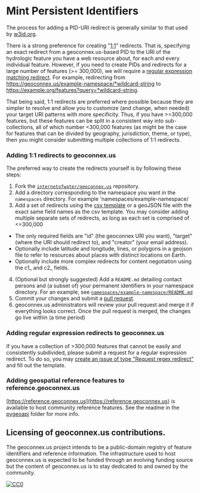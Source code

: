 # Mint Persistent Identifiers



The process for adding a PID-URI redirect is generally similar to that used by [w3id.org](https://github.com/perma-id/w3id.org).

There is a strong preference for creating "[1:1](#adding-11-redirects-to-geoconnexus)" redirects. That is, specifying an exact redirect from a geoconnex.us-based PID to the URI of the hydrologic feature you have a web resource about, for each and every individual feature. However, if you need to create PIDs and redirects for a large number of features (>= 300,000), we will require a [regular expression matching redirect](#adding-regular-expression-redirects-to-geoconnexus). For example, redirecting from https://geoconnex.us/example-namespace/*wildcard-string to https://example.org/features?query=*wildcard-string.

That being said, 1:1 redirects are preferred where possible because they are simpler to resolve and allow you to customize (and change, when needed) your target URI patterns with more specificity. Thus, if you have >=300,000 features, but these features can be split in a consistent way into sub-collections, all of which number <300,000 features (as might be the case for features that can be divided by geography, jurisdiction, theme, or type), then you might consider submitting multiple collections of 1:1 redirects.

### Adding 1:1 redirects to geoconnex.us


The preferred way to create the redirects yourself is by following these steps:

1. Fork the [`internetofwater/geoconnex.us`](https://github.com/internetofwater/geoconnex.us) repository.
2. Add a directory corresponding to the namespace you want in the `namespaces` directory. For example 'namespaces/example-namespace/
3. Add a set of redirects using the [csv template](https://github.com/internetofwater/geoconnex.us/blob/master/namespaces/example-namespace/example_ids.csv) or a geoJSON file with the exact same field names as the csv template. You may consider adding multiple separate sets of redirects, as long as each set is comprised of <=300,000

  * The only required fields are "id" (the geoconnex URI you want), "target" (where the URI should redirect to), and "creator" (your email address).
  * Optionally include latitude and longitude, lines, or polygons in a geojson file to refer to resources about places with distinct locations on Earth.
  * Optionally include more complex redirects for content negotiation using the c1_ and c2_ fields.

4. (Optional but strongly suggested) Add a `README.md` detailing contact persons and
   (a subset of) your permanent identifiers in your namespace directory. For an example,
   see [`namespaces/example-namespace/README.md`](namespaces/example-namespace/README.md)
5. Commit your changes and submit a
   [pull request](https://github.com/internetofwater/geoconnex.us/pulls).
6. geoconnex.us administrators will review your pull request and merge it if
   everything looks correct. Once the pull request is merged, the changes go
   live within (a time period)

### Adding regular expression redirects to geoconnex.us

If you have a collection of >300,000 features that cannot be easily and consistently subdivided, please submit a request for a regular expression redirect. To do so, you may [create an issue of type "Request regex redirect"](https://github.com/internetofwater/geoconnex.us/issues/new?assignees=dblodgett-usgs%2C+ksonda&labels=PID+request&template=request-regex-redirect.md&title=[regex+redirect+request) and fill out the template.

### Adding geospatial reference features to reference.geoconnex.us

[https://reference.geoconnex.us](https://reference.geoconnex.us) is available to host community reference features. See the readme in the [pygeoapi](pygeoapi) folder for more info.

## Licensing of geoconnex.us contributions.

The geoconnex.us project intends to be a public-domain registry of feature identifiers and reference information. The infrastructure used to host geoconnex.us is expected to be funded through an evolving funding source but the content of geoconnex.us is to stay dedicated to and owned by the community.

[![CC0](https://i.creativecommons.org/p/zero/1.0/88x31.png)](https://creativecommons.org/publicdomain/zero/1.0/)